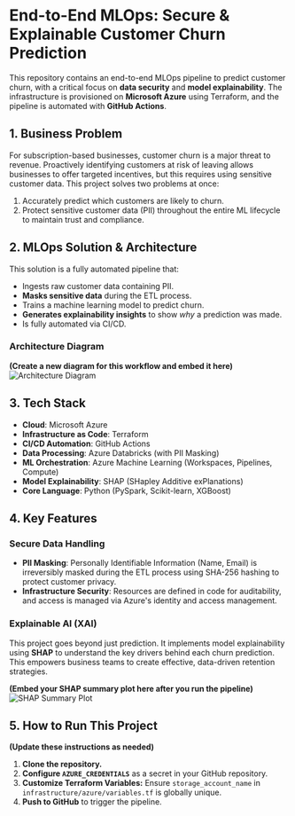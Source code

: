 # End-to-End MLOps: Secure & Explainable Customer Churn Prediction

This repository contains an end-to-end MLOps pipeline to predict customer churn, with a critical focus on **data security** and **model explainability**. The infrastructure is provisioned on **Microsoft Azure** using Terraform, and the pipeline is automated with **GitHub Actions**.

## 1. Business Problem

For subscription-based businesses, customer churn is a major threat to revenue. Proactively identifying customers at risk of leaving allows businesses to offer targeted incentives, but this requires using sensitive customer data. This project solves two problems at once:
1.  Accurately predict which customers are likely to churn.
2.  Protect sensitive customer data (PII) throughout the entire ML lifecycle to maintain trust and compliance.

## 2. MLOps Solution & Architecture

This solution is a fully automated pipeline that:
- Ingests raw customer data containing PII.
- **Masks sensitive data** during the ETL process.
- Trains a machine learning model to predict churn.
- **Generates explainability insights** to show *why* a prediction was made.
- Is fully automated via CI/CD.

### Architecture Diagram
**(Create a new diagram for this workflow and embed it here)**
![Architecture Diagram](docs/architecture.png)

## 3. Tech Stack
- **Cloud**: Microsoft Azure
- **Infrastructure as Code**: Terraform
- **CI/CD Automation**: GitHub Actions
- **Data Processing**: Azure Databricks (with PII Masking)
- **ML Orchestration**: Azure Machine Learning (Workspaces, Pipelines, Compute)
- **Model Explainability**: SHAP (SHapley Additive exPlanations)
- **Core Language**: Python (PySpark, Scikit-learn, XGBoost)

## 4. Key Features

### Secure Data Handling
- **PII Masking**: Personally Identifiable Information (Name, Email) is irreversibly masked during the ETL process using SHA-256 hashing to protect customer privacy.
- **Infrastructure Security**: Resources are defined in code for auditability, and access is managed via Azure's identity and access management.

### Explainable AI (XAI)
This project goes beyond just prediction. It implements model explainability using **SHAP** to understand the key drivers behind each churn prediction. This empowers business teams to create effective, data-driven retention strategies.

**(Embed your SHAP summary plot here after you run the pipeline)**
![SHAP Summary Plot](docs/shap_summary.png)

## 5. How to Run This Project
**(Update these instructions as needed)**
1.  **Clone the repository.**
2.  **Configure `AZURE_CREDENTIALS`** as a secret in your GitHub repository.
3.  **Customize Terraform Variables:** Ensure `storage_account_name` in `infrastructure/azure/variables.tf` is globally unique.
4.  **Push to GitHub** to trigger the pipeline.